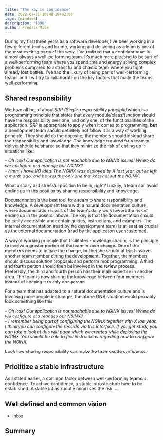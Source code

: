 ```yaml
---
title: "The key is confidence"
date: 2022-07-21T10:48:19+02:00
tags: [mindset]
description: "TODO"
author: Fredrik Mile
---
```


During my first three years as a software developer, I’ve been working in a few different teams and for me,
working and delivering as a team is one of the most exciting parts of the work.
I’ve realized that a confident team is almost always a well-performing team.
It’s much more pleasing to be part of a well-performing team where you spend time and energy solving complex problems compared to a stressful and chaotic team, where you fight already lost battles.
I’ve had the luxury of being part of well-performing teams, and I will try to collaborate on the key factors that made the teams well-performing.

## Shared responsibility

We have all heard about _SRP (Single-responsibility principle)_ which is a programming principle that states that every module/class/function should have the responsibility over one, and only one, of the functionalities of the application.
_SRP_ is appropriate to apply when it comes to programming, **but** a development team should definitely not follow it as a way of working principle.
They should do the opposite, the members should instead share the responsibility and knowledge. 
The knowledge required for a team to deliver should be shared so that they minimize the risk of ending up in situations like:

_- Oh look! Our application is not reachable due to NGINX issues! Where do we configure and manage our NGINX?_ <br>
_- Hmm, I have NO idea! The NGINX was deployed by X last year, but he left a month ago, and he was the only one that knew about the NGINX._

What a scary and stressful position to be in, right?
Luckily, a team can avoid ending up in this position by sharing responsibility and knowledge. 

Documentation is the best tool for a team to share responsibility and knowledge. 
A development team with a natural documentation culture where documentation is part of the team's daily work lowers the risk of ending up in the position above.
The key is that the documentation should be easily accessible and contain guides, instructions, and examples.
The internal documentation (read by the development team) is at least as crucial as the external documentation (read by the application user/customer).

A way of working principle that facilitates knowledge sharing is the principle to involve a greater portion of the team in each change. 
One of the members needs to initiate the change, but he/she should at least involve another team member during the development. Together, the members should discuss solution proposals and perform mob programming. A third and fourth person should then be involved in the review process. Preferably, the third and fourth person has their main expertise in another area. The team is now sharing the knowledge between four members instead of keeping it to only one person.

For a team that has adapted to a natural documentation culture and is involving more people in changes, the above DNS situation would probably look something like this:

_- Oh look! Our application is not reachable due to NGINX issues! Where do we configure and manage our NGINX?_ <br>
_- I remember being part of configuring the NGINX together with X last year. I think you can configure the records via this interface. If you get stuck, you can take a look at this wiki page which we created while deploying the NGINX. You should be able to find instructions regarding how to configure the NGINX._

Look how sharing responsibility can make the team exude confidence.

## Priotitize a stable infrastructure

As I stated earlier, a common factor between well-performing teams is confidence.
To achive confidence, a stable infrastructure have to be established.
A stable infrastrucutre mimizizes the risk ....


## Well defined and common vision

- inbox

## Summary

